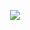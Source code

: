 <p align="center"><img src="https://www.site-rb.ru/templates/ir/images/crm_shutterstock.jpg"></p><br>

